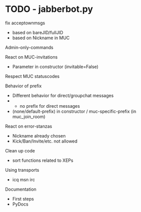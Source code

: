 TODO - jabberbot.py
===

fix acceptownmsgs
- based on bareJID/fullJID
- based on Nickname in MUC

Admin-only-commands

React on MUC-invitations
- Parameter in constructor (invitable=False)

Respect MUC statuscodes

Behavior of prefix
- Different behavior for direct/groupchat messages
- - no prefix for direct messages
- (none/default-prefix) in constructor / muc-specific-prefix (in muc_join_room)

React on error-stanzas
- Nickname already chosen
- Kick/Ban/Invite/etc. not allowed

Clean up code
- sort functions related to XEPs

Using transports
- icq msn irc

Documentation
- First steps
- PyDocs
